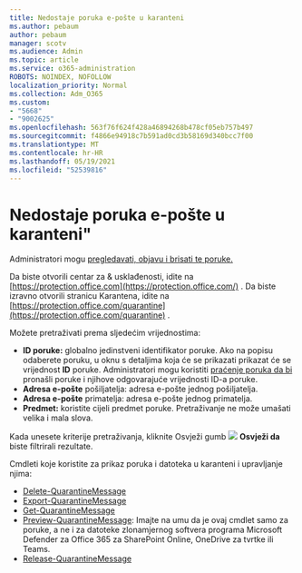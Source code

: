 ```yaml
---
title: Nedostaje poruka e-pošte u karanteni
ms.author: pebaum
author: pebaum
manager: scotv
ms.audience: Admin
ms.topic: article
ms.service: o365-administration
ROBOTS: NOINDEX, NOFOLLOW
localization_priority: Normal
ms.collection: Adm_O365
ms.custom:
- "5668"
- "9002625"
ms.openlocfilehash: 563f76f624f428a46894268b478cf05eb757b497
ms.sourcegitcommit: f4866e94918c7b591ad0cd3b58169d340bcc7f00
ms.translationtype: MT
ms.contentlocale: hr-HR
ms.lasthandoff: 05/19/2021
ms.locfileid: "52539816"
---
```

# <a name="missing-emails-in-quarantine"></a>Nedostaje poruka e-pošte u karanteni"

Administratori mogu [pregledavati, objavu i brisati te poruke.](/microsoft-365/security/office-365-security/manage-quarantined-messages-and-files)

Da biste otvorili centar za & usklađenosti, idite na [https://protection.office.com](https://protection.office.com/) . Da biste izravno otvorili stranicu Karantena, idite na [https://protection.office.com/quarantine](https://protection.office.com/quarantine) .  

Možete pretraživati prema sljedećim vrijednostima:  

- **ID poruke:** globalno jedinstveni identifikator poruke. Ako na popisu odaberete poruku, u oknu  s detaljima koja će se prikazati prikazat će se vrijednost **ID** poruke. Administratori mogu koristiti [praćenje poruka da bi](/microsoft-365/security/office-365-security/message-trace-scc) pronašli poruke i njihove odgovarajuće vrijednosti ID-a poruke.
- **Adresa e-pošte** pošiljatelja: adresa e-pošte jednog pošiljatelja.
- **Adresa e-pošte** primatelja: adresa e-pošte jednog primatelja.
- **Predmet:** koristite cijeli predmet poruke. Pretraživanje ne može umašati velika i mala slova.

Kada unesete kriterije pretraživanja, kliknite Osvježi gumb ![ ](/microsoft-365/media/scc-quarantine-refresh.png?view=o365-worldwide) **Osvježi da** biste filtrirali rezultate.

Cmdleti koje koristite za prikaz poruka i datoteka u karanteni i upravljanje njima:
- [Delete-QuarantineMessage](/powershell/module/exchange/delete-quarantinemessage)
- [Export-QuarantineMessage](/powershell/module/exchange/export-quarantinemessage)
- [Get-QuarantineMessage](/powershell/module/exchange/get-quarantinemessage)
- [Preview-QuarantineMessage](/powershell/module/exchange/preview-quarantinemessage): Imajte na umu da je ovaj cmdlet samo za poruke, a ne i za datoteke zlonamjernog softvera programa Microsoft Defender za Office 365 za SharePoint Online, OneDrive za tvrtke ili Teams.
- [Release-QuarantineMessage](/powershell/module/exchange/release-quarantinemessage)